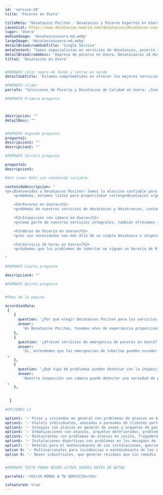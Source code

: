 ```yaml
---
id: 'service-20'
title: 'Poceros en Usera'

titleMeta: "Desatascos Pociten - Desatascos y Poceros Expertos en Usera | Inspección con Cámara y Obras de Pocería"
canonical: https://www.desatascos-madrid.com/desatascos/desatascos-usera
lugar: 'Usera'
mediumImage: 'desatascosusera-md.webp'
largeImage: 'desatascosusera-md.webp'
detailBreadcrumbSubTitle: 'Single Service'
metaContent: "Somos especialistas en servicios de desatascos, pocería y inspecciones con cámara en Usera. Confíe en nuestra experiencia y tecnología avanzada para todas sus necesidades de pocería.☎️ 647 376 782"
detailBreadcrumbDesc: 'Empresa de poceros en Usera. Desatacascos 24 Horas. No cobramos desplazamiento'
title2: 'Desatascos en Usera'


#PARRAFO color negro de fondo y letras en verde
detailSubTitle: 'Estamos comprometidos en ofrecer los mejores servicios de desatascos, desatrancos, inspección con cámara y obras de pocería en Usera'

#PARRAFO slider
parrafo: "Soluciones de Pocería y Desatascos de Calidad en Usera: ¡Siempre Estamos Aquí Cuando Nos Necesitas!"

#PARRAFO Primera pregunta



descripcion: ""
detailDesc: ""


#PARRAFO Segunda pregunta
pregunta2: 
descripcion1: ""
descripcion2: ""

#PARRAFO Tercera pregunta

pregunta3: 
descripcion3: 

#Set inner Html con contenido variable

contenidoDescripcion: "
<p>¡Bienvenidos a Desatascos Pociten! Somos la elección confiable para servicios de <strong>desatascos y desatrancos en Usera</strong>. Nuestro equipo de profesionales altamente calificados y dedicados se especializa en la identificación, limpieza y reparación de todo tipo de atascos en sus tuberías. Cada situación de atasco es única, por lo que empleamos una variedad de métodos y herramientas para asegurarnos de que cada desatasco sea completo y duradero.</p>
    <p>Además, estamos listos para proporcionar <strong>desatascos urgentes en Usera</strong> con nuestro servicio de respuesta rápida. Entendemos que los atascos pueden ocurrir en los momentos más inoportunos, por lo que nuestro equipo está disponible 24 horas al día, 7 días a la semana, para resolver cualquier problema de tuberías que pueda surgir.</p>

    <h2>Poceros en Usera</h2>
    <p>Además de nuestros servicios de desatascos y desatrancos, contamos con expertos <strong>poceros en Usera</strong>. Nuestros poceros están equipados con las herramientas y el conocimiento necesario para solucionar cualquier problema en sus tuberías. Ya sea una simple limpieza o una situación de emergencia, estamos aquí para ayudar. Nuestra experiencia y atención al detalle nos permiten proporcionar soluciones seguras y eficaces que minimizan las interrupciones y protegen su propiedad.</p>

    <h2>Inspección con cámara en Usera</h2>
    <p>Como parte de nuestros servicios integrales, también ofrecemos <strong>inspección con cámara en Usera</strong>. Esta tecnología avanzada nos permite detectar y diagnosticar problemas ocultos en sus tuberías sin la necesidad de excavaciones disruptivas. Podemos proporcionar imágenes detalladas del interior de sus tuberías, lo que nos permite brindar soluciones precisas y efectivas. La inspección con cámara también es un excelente recurso para mantenimientos preventivos, permitiendo detectar posibles problemas antes de que se conviertan en grandes reparaciones.</p>

    <h2>Obras de Pocería en Usera</h2>
    <p>Si sus necesidades van más allá de un simple desatasco o inspección, también realizamos <strong>obras de pocería en Usera</strong>. Ya sea que se trate de reparaciones, renovaciones o nuevas instalaciones, nuestro equipo puede manejar cualquier proyecto de pocería, grande o pequeño. Trabajamos estrechamente con usted para entender sus necesidades y objetivos, y proporcionamos soluciones a medida que se adaptan a su presupuesto y horario.</p>

    <h2>Servicio 24 horas en Usera</h2>
    <p>Sabemos que los problemas de tuberías no siguen un horario de 9 a 5. Por eso, en Desatascos Pociten, estamos orgullosos de ofrecer un <strong>servicio 24 horas en Usera</strong> para ayudarle con sus necesidades de desatascos, desatrancos, pocería e inspección con cámara. Nuestro equipo está siempre listo para responder a sus necesidades, de día o de noche.</p>

"

#PARRAFO Cuarta pregunta

descripcion4: ""

#PARRAFO Quinta pregunta


#FAqs de la pagina

accordionData:
 [
    {
      question: '¿Por qué elegir Desatascos Pociten para los servicios de desatascos en Usera?',
      answer:
        'En Desatascos Pociten, tenemos años de experiencia proporcionando soluciones de desatasco de calidad en Usera. Nuestro equipo está altamente capacitado y utiliza las últimas tecnologías y técnicas para proporcionar soluciones efectivas y duraderas.',
    },
    {
      question: '¿Ofrecen servicios de emergencia de poceros en Usera?',
      answer:
        'Sí, entendemos que las emergencias de tuberías pueden suceder en cualquier momento. Por eso, ofrecemos servicios de emergencia para asegurarnos de que estamos disponibles cuando nos necesite.
',
    },
    {
      question: '¿Qué tipo de problemas pueden detectar con la inspección con cámara en Usera?',
      answer:
        'Nuestra inspección con cámara puede detectar una variedad de problemas, incluyendo atascos, raíces de árboles, tuberías dañadas o corroídas, y mucho más. Esta tecnología nos permite diagnosticar el problema con precisión para proporcionar la solución correcta.
',
    },
     
  
  ]

#OPCIONES LI

option1: '✅ Pisos y viviendas en general con problemas de atascos en bañeras, fregaderos o inodoros.'
option2: '✅ Chalets individuales, adosados o pareados de clientes particulares en general con problemas de atascos en arquetas de hojas o tierra. '
option3: '✅ Colegios con atascos en general de aseos y arquetas de patios.'
option4: '✅ Urbanizaciones con atascos, arquetas deterioradas, problemas de tuberías o bajantes.'
option5: '✅ Restaurantes con problemas de atascos en cocina, fregaderos o en los aseos de los clientes.'
option6: '✅ Instalaciones deportivas con problemas en los desagües de las piscina o vaciado de arquetas en los vestuarios.'
option7: '✅ Hoteles para el mantenimiento de sus instalaciones, queriendo dar siempre el mejor servicio a sus huéspedes.'
option 8: '✅ Multinacionales para incidencias o mantenimiento de las instalaciones distribuidas en sus oficinas.'
option 9: '✅ Naves industriales, que generan residuos que sin remedio se acumulan en sus arquetas produciendo atrancos.'


#PARRAFO TEXTO FONDO NEGRO LETRAS VERDES ANTES DE BOTON

parrafo1: '<h2>24 HORAS A TU SERVICIO</h2>'

isFeatured: true
---
```

